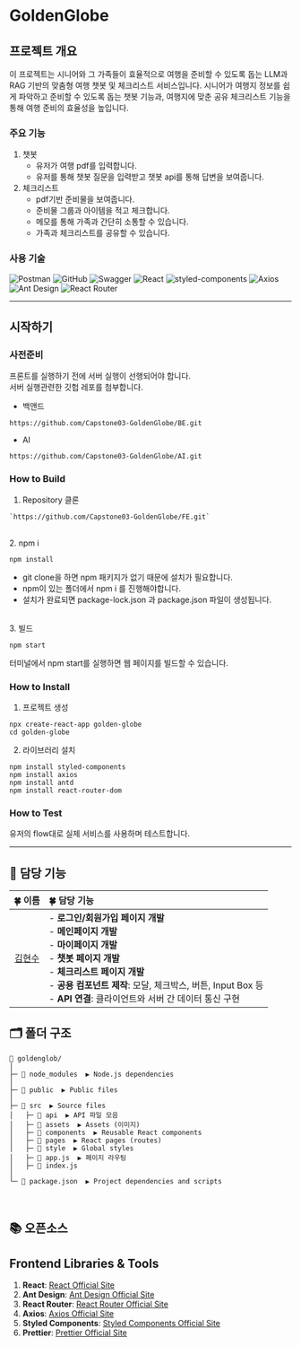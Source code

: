 # GoldenGlobe

## 프로젝트 개요

이 프로젝트는 시니어와 그 가족들이 효율적으로 여행을 준비할 수 있도록 돕는 LLM과 RAG 기반의 맞춤형 여행 챗봇 및 체크리스트 서비스입니다.
시니어가 여행지 정보를 쉽게 파악하고 준비할 수 있도록 돕는 챗봇 기능과, 여행지에 맞춘 공유 체크리스트 기능을 통해 여행 준비의 효율성을 높입니다.

### 주요 기능

1. 챗봇
   - 유저가 여행 pdf를 입력합니다.
   - 유저를 통해 챗봇 질문을 입력받고 챗봇 api를 통해 답변을 보여줍니다.
2. 체크리스트
   - pdf기반 준비물을 보여줍니다.
   - 준비물 그룹과 아이템을 적고 체크합니다.
   - 메모를 통해 가족과 간단히 소통할 수 있습니다.
   - 가족과 체크리스트를 공유할 수 있습니다.

### 사용 기술

![Postman](https://img.shields.io/badge/Postman-FF6C37?style=flat-square&logo=postman&logoColor=white)
![GitHub](https://img.shields.io/badge/GitHub-181717?style=flat-square&logo=github&logoColor=white)
![Swagger](https://img.shields.io/badge/Swagger-85EA2D?style=flat-square&logo=swagger&logoColor=white)
![React](https://img.shields.io/badge/React-61DAFB?style=flat-square&logo=react&logoColor=white)
![styled-components](https://img.shields.io/badge/styled--components-DB7093?style=flat-square&logo=styled-components&logoColor=white)
![Axios](https://img.shields.io/badge/Axios-5A29E4?style=flat-square&logo=axios&logoColor=white)
![Ant Design](https://img.shields.io/badge/Ant%20Design-0170FE?style=flat-square&logo=ant-design&logoColor=white)
![React Router](https://img.shields.io/badge/React%20Router-CA4245?style=flat-square&logo=react-router&logoColor=white)

---

## 시작하기

### 사전준비
프론트를 실행하기 전에 서버 실행이 선행되어야 합니다. <br>
서버 실행관련한 깃헙 레포를 첨부합니다.
- 백앤드
```
https://github.com/Capstone03-GoldenGlobe/BE.git
```
- AI
```
https://github.com/Capstone03-GoldenGlobe/AI.git
```
### How to Build

1. Repository 클론

```
`https://github.com/Capstone03-GoldenGlobe/FE.git`
```

 <br>
 2. npm i 
 
 ```
npm install
 ```
- git clone을 하면 npm 패키지가 없기 때문에 설치가 필요합니다. 
- npm이 있는 폴더에서 npm i 를 진행해야합니다.
- 설치가 완료되면 package-lock.json 과  package.json 파일이 생성됩니다.

 <br>
3. 빌드

```
npm start
```

터미널에서 npm start를 실행하면 웹 페이지를 빌드할 수 있습니다. <br>

### How to Install

1. 프로젝트 생성

```
npx create-react-app golden-globe
cd golden-globe
```

2. 라이브러리 설치

```
npm install styled-components
npm install axios
npm install antd
npm install react-router-dom
```

### How to Test<br>

유저의 flow대로 실제 서비스를 사용하며 테스트합니다.

---

## 🌱 담당 기능

|                 🍀 이름                  | 🍀 담당 기능                                                                                                                                                                                                                                                           |
| :--------------------------------------: | :--------------------------------------------------------------------------------------------------------------------------------------------------------------------------------------------------------------------------------------------------------------------- |
| [김현수](https://github.com/SSSSSSu3834) | - **로그인/회원가입 페이지 개발**<br>- **메인페이지 개발**<br>- **마이페이지 개발**<br>- **챗봇 페이지 개발**<br>- **체크리스트 페이지 개발**<br>- **공용 컴포넌트 제작**: 모달, 체크박스, 버튼, Input Box 등<br>- **API 연결**: 클라이언트와 서버 간 데이터 통신 구현 |

## 🗂️ 폴더 구조

```
📂 goldenglob/
│
├─ 📂 node_modules  ▶️ Node.js dependencies
│
├─ 📂 public  ▶️ Public files
│
├─ 📂 src  ▶️ Source files
│   ├─ 📂 api  ▶️ API 파일 모음
│   ├─ 📂 assets  ▶️ Assets (이미지)
│   ├─ 📂 components  ▶️ Reusable React components
│   ├─ 📂 pages  ▶️ React pages (routes)
│   ├─ 📂 style  ▶️ Global styles
│   ├─ 📂 app.js  ▶️ 페이지 라우팅
│   ├─ 📂 index.js
│
└─ 📂 package.json  ▶️ Project dependencies and scripts

```

<br>

## 📚 오픈소스

## Frontend Libraries & Tools

1. **React**: [React Official Site](https://reactjs.org/)
2. **Ant Design**: [Ant Design Official Site](https://ant.design/)
3. **React Router**: [React Router Official Site](https://reactrouter.com/)
4. **Axios**: [Axios Official Site](https://axios-http.com/)
5. **Styled Components**: [Styled Components Official Site](https://styled-components.com/)
6. **Prettier**: [Prettier Official Site](https://prettier.io/)
